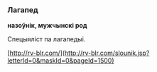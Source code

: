 ### Лагапед
**назоўнік, мужчынскі род**

Спецыяліст па лагапедыі.

<a rel="author">[http://rv-blr.com/](http://rv-blr.com/slounik.jsp?letterId=0&maskId=0&pageId=1500)</a>
